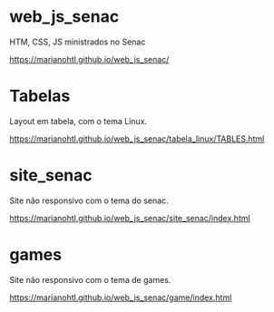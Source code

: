 # web_js_senac
HTM, CSS, JS ministrados no Senac


https://marianohtl.github.io/web_js_senac/

# Tabelas

Layout em tabela, com o tema Linux.


https://marianohtl.github.io/web_js_senac/tabela_linux/TABLES.html


# site_senac

Site não responsivo com o tema do senac.

https://marianohtl.github.io/web_js_senac/site_senac/index.html


# games

Site não responsivo com o tema de games.

https://marianohtl.github.io/web_js_senac/game/index.html
